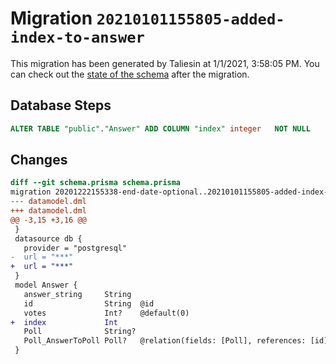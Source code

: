 # Migration `20210101155805-added-index-to-answer`

This migration has been generated by Taliesin at 1/1/2021, 3:58:05 PM.
You can check out the [state of the schema](./schema.prisma) after the migration.

## Database Steps

```sql
ALTER TABLE "public"."Answer" ADD COLUMN "index" integer   NOT NULL 
```

## Changes

```diff
diff --git schema.prisma schema.prisma
migration 20201222155338-end-date-optional..20210101155805-added-index-to-answer
--- datamodel.dml
+++ datamodel.dml
@@ -3,15 +3,16 @@
 }
 datasource db {
   provider = "postgresql"
-  url = "***"
+  url = "***"
 }
 model Answer {
   answer_string     String
   id                String  @id
   votes             Int?    @default(0)
+  index             Int
   Poll              String?
   Poll_AnswerToPoll Poll?   @relation(fields: [Poll], references: [id])
 }
```


